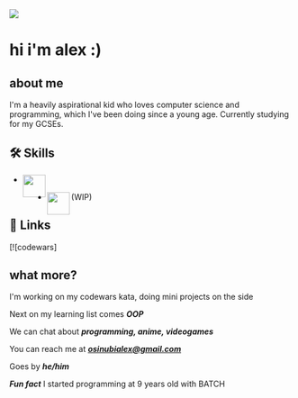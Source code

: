 <img align="center" src="https://camo.githubusercontent.com/abce3566044253c8761400d8537568f8d3c6aa4835b2b52b3a50630377181d70/68747470733a2f2f692e696d6775722e636f6d2f6c6b65714d71732e676966" img>



# hi i'm alex :)


## about me
I'm a heavily aspirational kid who loves computer science and programming, which I've been doing since a young age. Currently studying for my GCSEs.


## 🛠 Skills
- <img align="left" width="40" height="40" src="https://github.com/dragonbough/dragonbough/assets/99271006/54f52bd1-a843-46fe-8245-db2002a74a45" img>

- <img align="left" width="40" height="40" src="https://github.com/dragonbough/dragonbough/assets/99271006/ee8cc16c-a638-4148-9a10-291859965e8f" img> (WIP)


## 🔗 Links
[![codewars]


## what more?
I'm working on my codewars kata, doing mini projects on the side 

Next on my learning list comes ***OOP***

We can chat about ***programming, anime, videogames***

You can reach me at ***osinubialex@gmail.com***

Goes by ***he/him***

***Fun fact*** I started programming at 9 years old with BATCH

